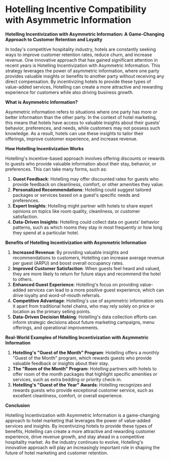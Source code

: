 # Hotelling Incentive Compatibility with Asymmetric Information

**Hotelling Incentivization with Asymmetric Information: A Game-Changing Approach to Customer Retention and Loyalty**

In today's competitive hospitality industry, hotels are constantly seeking ways to improve customer retention rates, reduce churn, and increase revenue. One innovative approach that has gained significant attention in recent years is Hotelling Incentivization with Asymmetric Information. This strategy leverages the power of asymmetric information, where one party provides valuable insights or benefits to another party without receiving any direct compensation. By incentivizing hotels to provide these types of value-added services, Hotelling can create a more attractive and rewarding experience for customers while also driving business growth.

**What is Asymmetric Information?**

Asymmetric information refers to situations where one party has more or better information than the other party. In the context of hotel marketing, this means that hotels have access to valuable insights about their guests' behavior, preferences, and needs, while customers may not possess such knowledge. As a result, hotels can use these insights to tailor their offerings, improve customer experience, and increase revenue.

**How Hotelling Incentivization Works**

Hotelling's incentive-based approach involves offering discounts or rewards to guests who provide valuable information about their stay, behavior, or preferences. This can take many forms, such as:

1. **Guest Feedback**: Hotelling may offer discounted rates for guests who provide feedback on cleanliness, comfort, or other amenities they value.
2. **Personalized Recommendations**: Hotelling could suggest tailored packages or services based on a guest's specific needs and preferences.
3. **Expert Insights**: Hotelling might partner with hotels to share expert opinions on topics like room quality, cleanliness, or customer satisfaction.
4. **Data-Driven Insights**: Hotelling could collect data on guests' behavior patterns, such as which rooms they stay in most frequently or how long they spend at a particular hotel.

**Benefits of Hotelling Incentivization with Asymmetric Information**

1. **Increased Revenue**: By providing valuable insights and recommendations to customers, Hotelling can increase average revenue per guest (ARPU) and boost overall occupancy rates.
2. **Improved Customer Satisfaction**: When guests feel heard and valued, they are more likely to return for future stays and recommend the hotel to others.
3. **Enhanced Guest Experience**: Hotelling's focus on providing value-added services can lead to a more positive guest experience, which can drive loyalty and word-of-mouth referrals.
4. **Competitive Advantage**: Hotelling's use of asymmetric information sets it apart from traditional hotel chains, who may rely solely on price or location as the primary selling points.
5. **Data-Driven Decision Making**: Hotelling's data collection efforts can inform strategic decisions about future marketing campaigns, menu offerings, and operational improvements.

**Real-World Examples of Hotelling Incentivization with Asymmetric Information**

1. **Hotelling's "Guest of the Month" Program**: Hotelling offers a monthly "Guest of the Month" program, which rewards guests who provide valuable feedback or insights about their stay.
2. **The "Room of the Month" Program**: Hotelling partners with hotels to offer room of the month packages that highlight specific amenities or services, such as extra bedding or priority check-in.
3. **Hotelling's "Guest of the Year" Awards**: Hotelling recognizes and rewards guests who provide exceptional customer service, such as excellent cleanliness, comfort, or overall experience.

**Conclusion**

Hotelling Incentivization with Asymmetric Information is a game-changing approach to hotel marketing that leverages the power of value-added services and insights. By incentivizing hotels to provide these types of benefits, Hotelling can create a more attractive and rewarding customer experience, drive revenue growth, and stay ahead in a competitive hospitality market. As the industry continues to evolve, Hotelling's innovative approach will play an increasingly important role in shaping the future of hotel marketing and customer retention.
